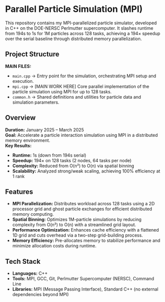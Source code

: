 # Parallel Particle Simulation (MPI)

This repository contains my MPI-parallelized particle simulator, developed in C++ on the DOE-NERSC Perlmutter supercomputer. It slashes runtime from 194s to 1s for 1M particles across 128 tasks, achieving a 194× speedup over the serial baseline through distributed memory parallelization.

## Project Structure

**MAIN FILES:**  
- `main.cpp` → Entry point for the simulation, orchestrating MPI setup and execution.  
- `mpi.cpp` → [MAIN WORK HERE] Core parallel implementation of the particle simulation using MPI for up to 128 tasks.  
- `common.h` → Shared definitions and utilities for particle data and simulation parameters.

## Overview

**Duration:** January 2025 – March 2025  
**Goal:** Accelerate a particle interaction simulation using MPI in a distributed memory environment.  
**Key Results:**  
- **Runtime:** 1s (down from 194s serial)  
- **Speedup:** 194× on 128 tasks (2 nodes, 64 tasks per node)  
- **Complexity:** Reduced from O(n²) to O(n) via spatial binning  
- **Scalability:** Analyzed strong/weak scaling, achieving 100% efficiency at 1 rank  

## Features

- **MPI Parallelization:** Distributes workload across 128 tasks using a 2D processor grid and ghost particle exchanges for efficient distributed memory computing.  
- **Spatial Binning:** Optimizes 1M-particle simulations by reducing complexity from O(n²) to O(n) with a streamlined grid layout.  
- **Performance Optimization:** Enhances cache efficiency with a flattened 1D grid and cuts overhead via a two-step grid-building process.  
- **Memory Efficiency:** Pre-allocates memory to stabilize performance and minimize allocation costs during runtime.

## Tech Stack

- **Languages:** C++  
- **Tools:** MPI, GCC, Git, Perlmutter Supercomputer (NERSC), Command Line  
- **Libraries:** MPI (Message Passing Interface), Standard C++ (no external dependencies beyond MPI)
